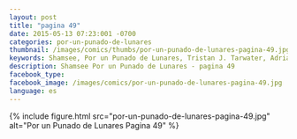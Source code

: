 ```yaml
---
layout: post
title: "pagina 49"
date: 2015-05-13 07:23:001 -0700
categories: por-un-punado-de-lunares
thumbnail: /images/comics/thumbs/por-un-punado-de-lunares-pagina-49.jpg
keywords: Shamsee, Por un Punado de Lunares, Tristan J. Tarwater, Adrian Ricker
description: Shamsee Por un Punado de Lunares - pagina 49
facebook_type: 
facebook_image: /images/comics/por-un-punado-de-lunares-pagina-49.jpg
language: es
---
```

{% include figure.html src="por-un-punado-de-lunares-pagina-49.jpg" alt="Por un Punado de Lunares Pagina 49" %}
